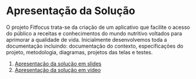 # Apresentação da Solução

O projeto Fitfocus trata-se da criação de um aplicativo que facilite o acesso do público a receitas e conhecimentos do mundo nutritivo voltados para aprimorar a qualidade de vida.
Inicialmente desenvolvemos toda a documentação incluindo: documentação do contexto, especificações do projeto, metodologia, diagramas, projetos das telas e testes.

<ol>
<li><a href="https://github.com/ICEI-PUC-Minas-PMV-ADS/pmv-ads-2024-1-e3-proj-mov-t6-pmv-ads-2024-1-e3-proj-fitfocus/blob/b57454ee0ad11e4b233b4a3a5c936043a9554446/presentation/Grupo%2004%20-%20FitFocus.pdf">Apresentação da solução em slides</a></li>
  <li><a href="https://github.com/ICEI-PUC-Minas-PMV-ADS/pmv-ads-2024-1-e3-proj-mov-t6-pmv-ads-2024-1-e3-proj-fitfocus/blob/2b9a8383f808bb5ed1ce2bfe55a9c29120d453d0/presentation/Grupo%2004%20-%20FitFocus%20(Video%20Final).mp4">Apresentação da solução em vídeo</a></li>
</ol>
